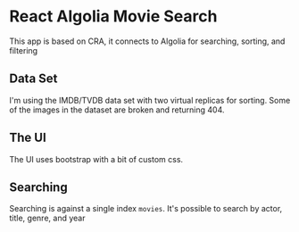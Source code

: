 # React Algolia Movie Search

This app is based on CRA, it connects to Algolia for searching, sorting, and filtering

## Data Set

I'm using the IMDB/TVDB data set with two virtual replicas for sorting. Some of the images in the dataset are broken and returning 404.

## The UI

The UI uses bootstrap with a bit of custom css.

## Searching

Searching is against a single index `movies`. It's possible to search by actor, title, genre, and year

